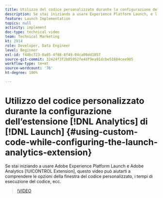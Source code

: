 ```yaml
---
title: Utilizzo del codice personalizzato durante la configurazione dell’estensione Analytics di Launch
description: Se stai iniziando a usare Experience Platform Launch, e l’estensione Adobe Analytics, questo video può aiutarti a comprendere le opzioni della finestra del codice personalizzato, la tempistica dell’esecuzione del codice, ecc.
feature: Launch Implementation
topics: null
activity: implement
doc-type: technical video
team: Technical Marketing
kt: 2914
role: Developer, Data Engineer
level: Beginner
exl-id: f44bc723-0a05-4f88-8f49-04ca00dd1057
source-git-commit: 32424f3f2b05952fe4df9ea91dcbe51684cee905
workflow-type: tm+mt
source-wordcount: '76'
ht-degree: 100%

---
```


# Utilizzo del codice personalizzato durante la configurazione dell’estensione [!DNL Analytics] di [!DNL Launch]  {#using-custom-code-while-configuring-the-launch-analytics-extension}

Se stai iniziando a usare Adobe Experience Platform Launch e Adobe Analytics [!UICONTROL Extension], questo video può aiutarti a comprendere le opzioni della finestra del codice personalizzato, i tempi di esecuzione del codice, ecc.

>[!VIDEO](https://video.tv.adobe.com/v/27272/?quality=9)
